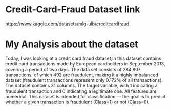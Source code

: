 # Credit-Card-Fraud Dataset link

https://www.kaggle.com/datasets/mlg-ulb/creditcardfraud

# My Analysis about the dataset

Today, I was looking at a credit card fraud dataset,In this dataset contains credit card transactions made by European cardholders in September 2013, covering a period of two days. The data set consists of 284,807 transactions, of which 492 are fraudulent, making it a highly imbalanced dataset (fraudulent transactions represent only 0.172% of all transactions). The dataset contains 31 columns. The target variable, with 1 indicating a fraudulent transaction and 0 indicating a legitimate one. All features are numerical. This dataset is intended for classification — the goal is to predict whether a given transaction is fraudulent (Class=1) or not (Class=0).
